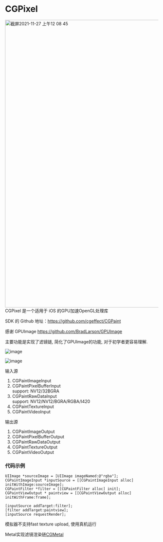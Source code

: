 # CGPixel
<img width="945" alt="截屏2021-11-27 上午12 08 45" src="https://user-images.githubusercontent.com/15692322/143607523-5e14a01f-6fd7-4e67-a086-87e363b08486.png">
CGPixel 是一个适用于 iOS 的GPU加速OpenGL处理库<br>

SDK 的 Github 地址：https://github.com/cgeffect/CGPaint

感谢 GPUImage https://github.com/BradLarson/GPUImage

主要功能是实现了滤镜链, 简化了GPUImage的功能, 对于初学者更容易理解.

![image](https://user-images.githubusercontent.com/15692322/124691103-da010180-df0d-11eb-8e20-e6d9791ff708.png)

![image](https://user-images.githubusercontent.com/15692322/139862736-b8cb67b0-7b8f-4bb1-9f72-05d7b26d653d.gif)


输入源
1. CGPaintImageInput
2. CGPaintPixelBufferInput<br/>
    support: NV12/32BGRA
3. CGPaintRawDataInput<br/>
    support: NV12/NV12/BGRA/RGBA/I420
4. CGPaintTextureInput
5. CGPaintVideoInput

输出源
1. CGPaintImageOutput
2. CGPaintPixelBufferOutput
4. CGPaintRawDataOutput
5. CGPaintTextureOutput
6. CGPaintVideoOutput

### 代码示例
``` 
UIImage *sourceImage = [UIImage imageNamed:@"rgba"];
CGPaintImageInput *inputSource = [[CGPaintImageInput alloc] initWithImage:sourceImage];
CGPaintFilter *filter = [[CGPaintFilter alloc] init];
CGPaintViewOutput * paintview = [[CGPaintViewOutput alloc] initWithFrame:frame];

[inputSource addTarget:filter];
[filter addTarget:paintview];
[inputSource requestRender];
```

模拟器不支持fast texture upload, 使用真机运行

Metal实现滤镜渲染链[CGMetal](https://github.com/cgeffect/CGMetal)
